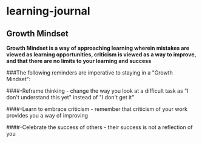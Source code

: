 # learning-journal
## Growth Mindset
**Growth Mindset is a way of approaching learning wherein mistakes are viewed as learning opportunities, criticism is viewed as a way to improve, and that there are no limits to your learning and success**

###The following reminders are imperative to staying in a "Growth Mindset":

####-Reframe thinking - change the way you look at a difficult task as "I don't understand this yet" instead of "I don't get it"

####-Learn to embrace criticism - remember that criticism of your work provides you a way of improving

####-Celebrate the success of others - their success is not a reflection of you
